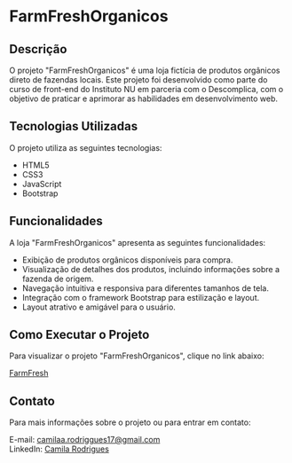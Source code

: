 # FarmFreshOrganicos

## Descrição

O projeto "FarmFreshOrganicos" é uma loja fictícia de produtos orgânicos direto de fazendas locais. Este projeto foi desenvolvido como parte do curso de front-end do Instituto NU em parceria com o Descomplica, com o objetivo de praticar e aprimorar as habilidades em desenvolvimento web.

## Tecnologias Utilizadas

O projeto utiliza as seguintes tecnologias:

- HTML5
- CSS3
- JavaScript
- Bootstrap 

## Funcionalidades

A loja "FarmFreshOrganicos" apresenta as seguintes funcionalidades:

- Exibição de produtos orgânicos disponíveis para compra.
- Visualização de detalhes dos produtos, incluindo informações sobre a fazenda de origem.
- Navegação intuitiva e responsiva para diferentes tamanhos de tela.
- Integração com o framework Bootstrap para estilização e layout.
- Layout atrativo e amigável para o usuário.

## Como Executar o Projeto

Para visualizar o projeto "FarmFreshOrganicos", clique no link abaixo:<br>

[FarmFresh](https://rococo-wisp-32bf16.netlify.app)


## Contato

Para mais informações sobre o projeto ou para entrar em contato:<br>

E-mail: camilaa.rodriggues17@gmail.com<br>
LinkedIn: [Camila Rodrigues](https://www.linkedin.com/in/camila-rodrigues-3097b7253/)

